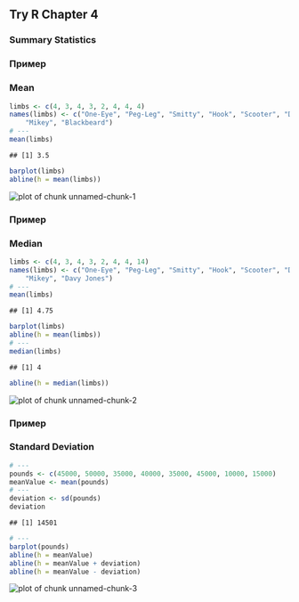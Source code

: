 ## Try R Chapter 4

### Summary Statistics

### Пример
### Mean

```r
limbs <- c(4, 3, 4, 3, 2, 4, 4, 4)
names(limbs) <- c("One-Eye", "Peg-Leg", "Smitty", "Hook", "Scooter", "Dan", 
    "Mikey", "Blackbeard")
# ---
mean(limbs)
```

```
## [1] 3.5
```

```r
barplot(limbs)
abline(h = mean(limbs))
```

![plot of chunk unnamed-chunk-1](figure/unnamed-chunk-1.png) 


### Пример
### Median

```r
limbs <- c(4, 3, 4, 3, 2, 4, 4, 14)
names(limbs) <- c("One-Eye", "Peg-Leg", "Smitty", "Hook", "Scooter", "Dan", 
    "Mikey", "Davy Jones")
# ---
mean(limbs)
```

```
## [1] 4.75
```

```r
barplot(limbs)
abline(h = mean(limbs))
# ---
median(limbs)
```

```
## [1] 4
```

```r
abline(h = median(limbs))
```

![plot of chunk unnamed-chunk-2](figure/unnamed-chunk-2.png) 


### Пример
### Standard Deviation

```r
# ---
pounds <- c(45000, 50000, 35000, 40000, 35000, 45000, 10000, 15000)
meanValue <- mean(pounds)
# ---
deviation <- sd(pounds)
deviation
```

```
## [1] 14501
```

```r
# ---
barplot(pounds)
abline(h = meanValue)
abline(h = meanValue + deviation)
abline(h = meanValue - deviation)
```

![plot of chunk unnamed-chunk-3](figure/unnamed-chunk-3.png) 


